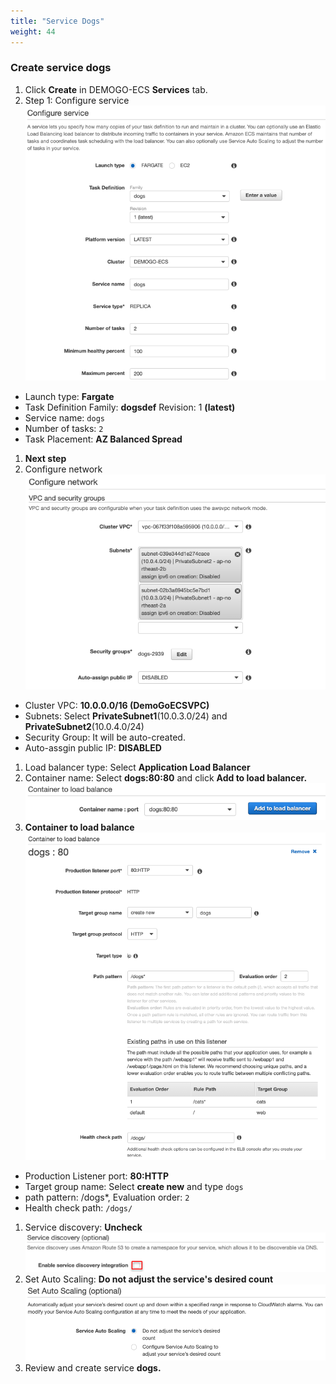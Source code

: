 ```yaml
---
title: "Service Dogs"
weight: 44
---
```


### Create service dogs 
1) Click **Create** in DEMOGO-ECS **Services** tab.
2)	Step 1: Configure service 
![CreateDogs](../../../../static/images/ecs/service/service_dogs_create.png)
- Launch type: **Fargate**
- Task Definition 
Family: **dogsdef**
Revision: 1 **(latest)** 
- Service name: `dogs`
- Number of tasks: `2`
- Task Placement: **AZ Balanced Spread**
1. **Next step**
2. Configure network
![ConfigureVPC](../../../../static/images/ecs/service/service_dogs_vpc.png)
- Cluster VPC: **10.0.0.0/16 (DemoGoECSVPC)**
- Subnets: Select **PrivateSubnet1**(10.0.3.0/24) and **PrivateSubnet2**(10.0.4.0/24)
- Security Group: It will be auto-created. 
- Auto-assgin public IP: **DISABLED**
1. Load balancer type: Select **Application Load Balancer**
2. Container name: Select **dogs:80:80** and click **Add to load balancer.**
![AddToLB](../../../../static/images/ecs/service/dogs_add_to_lb.png)
1. **Container to load balance**
![DogsALB](../../../../static/images/ecs/service/dogs_container_to_lb.png)
- Production Listener port: **80:HTTP**
- Target group name: Select **create new** and type `dogs`
- path pattern: /dogs*, Evaluation order: `2`
- Health check path: `/dogs/`
1. Service discovery: **Uncheck**
![ServiceDiscovery](../../../../static/images/ecs/service/service_discovery.png)
1. Set Auto Scaling: **Do not adjust the service's desired count**
![AutoScale](../../../../static/images/ecs/service/set_auto_scale.png)
10.	Review and create service **dogs.**